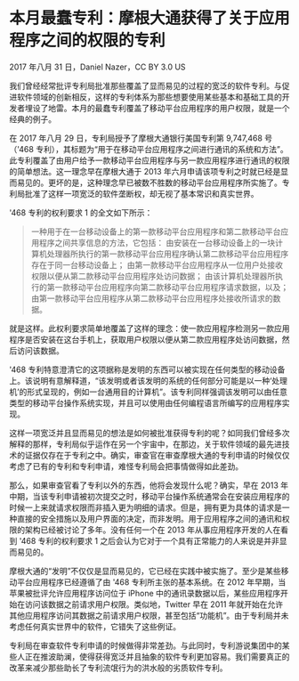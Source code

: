 # 本月最蠢专利：摩根大通获得了关于应用程序之间的权限的专利

2017 年八月 31 日，Daniel Nazer，CC BY 3.0 US

我们曾经经常批评专利局批准那些覆盖了显而易见的过程的宽泛的软件专利。与促进软件领域的创新相反，这样的专利体系为那些想要使用某些基本和基础工具的开发者埋设了地雷。本月的最蠢专利覆盖了移动平台应用程序的用户权限，就是一个经典的例子。

在 2017 年八月 29 日，专利局授予了摩根大通银行美国专利第 9,747,468 号（'468 专利），其标题为“用于在移动平台应用程序之间进行通讯的系统和方法”。此专利覆盖了由用户给予一款移动平台应用程序与另一款应用程序进行通讯的权限的简单想法。这一理念早在摩根大通于 2013 年六月申请该项专利之时就已经是显而易见的。更坏的是，这种理念早已被数不胜数的移动平台应用程序所实施了。专利局批准了这样一项宽泛的软件垄断权，却无视了基本常识和真实世界。

'468 专利的权利要求 1 的全文如下所示：

> 一种用于在一台移动设备上的第一款移动平台应用程序和第二款移动平台应用程序之间共享信息的方法，它包括：
> 由安装在一台移动设备上的一块计算机处理器所执行的第一款移动平台应用程序确认第二款移动平台应用程序存在于同一台移动设备上；
> 由第一款移动平台应用程序从一位用户处接收权限以便从第二款移动平台应用程序处访问数据；
> 由该计算机处理器所执行的第一款移动平台应用程序向第二款移动平台应用程序请求数据，以及；
> 由第一款移动平台应用程序从第二款移动平台应用程序处接收所请求的数据。

就是这样。此权利要求简单地覆盖了这样的理念：使一款应用程序检测另一款应用程序是否安装在这台手机上，获取用户权限以便从第二款应用程序处访问数据，然后访问该数据。

'468 专利特意澄清它的这项据称是发明的东西可以被实现在任何类型的移动设备上。该说明有意解释道，“该发明或者该发明的系统的任何部分可能是以一种‘处理机’的形式呈现的，例如一台通用目的计算机”。该专利同样强调该发明可以由任意类型的移动平台操作系统实现，并且可以使用由任何编程语言所编写的应用程序实现。

这样一项宽泛并且显而易见的想法是如何被批准获得专利的呢？如同我们曾经多次解释的那样，专利局似乎运作在另一个宇宙中，在那边，关于软件领域的最先进技术的证据仅存在于专利之中。确实，审查官在审查摩根大通的专利申请的时候仅仅考虑了已有的专利和专利申请，难怪专利局会把事情做得如此差劲。

那么，如果审查官看了专利以外的东西，他将会发现什么呢？确实，早在 2013 年中期，当该专利申请被初次提交之时，移动平台操作系统通常会在安装应用程序的时候一上来就请求权限而非插入更为明细的请求。但是，拥有更为具体的请求是一种直接的安全措施以及用户界面的决定，而非发明。用于应用程序之间的通讯和权限的架构已经被讨论了多年。没有任何一个在 2013 年从事应用程序开发的人在看到 '468 专利的权利要求 1 之后会认为它对于一个具有正常能力的人来说是并非显而易见的。

摩根大通的“发明”不仅仅是显而易见的，它已经在实践中被实施了。至少是某些移动平台应用程序已经遵循了由 '468 专利所主张的基本系统。在 2012 年早期，当苹果被批评允许应用程序访问位于 iPhone 中的通讯录数据以后，某些应用程序开始在访问该数据之前请求用户权限。类似地，Twitter 早在 2011 年就开始在允许其他应用程序访问其数据之前请求用户权限，甚至包括“功能机”。由于专利局并未考虑任何真实世界中的软件，它错失了这些例证。

专利局在审查软件专利申请的时候做得非常差劲。与此同时，专利游说集团中的某些人正在推波助澜，使得获得宽泛并且抽象的软件专利更加容易。我们需要真正的改革来减少那些助长了专利流氓行为的洪水般的劣质软件专利。
